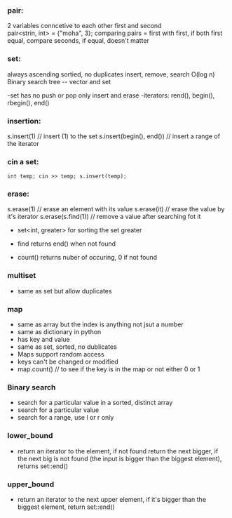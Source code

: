 ### pair: 
2 variables conncetive to each other 
first and second  
pair<strin, int> = {"moha", 3};
comparing pairs = first with first, if both first equal, compare seconds, if equal, doesn't matter

### set:
always ascending sortied, no duplicates
insert, remove, search  O(log n)
Binary search tree
-- vector and set

-set has no push or pop only insert and erase
-iterators: rend(), begin(), rbegin(), end()
      
### insertion: 
s.insert(1) // insert (1) to the set
s.insert(begin(), end())  // insert a range of the iterator 

### cin a set:
```int temp; cin >> temp; s.insert(temp);```


### erase: 
s.erase(1) // erase an element with its value
s.erase(it) // erase the value by it's iterator
s.erase(s.find(1)) // remove a value after searching fot it

- set<int, greater<int>>  for sorting the set greater

- find returns end() when not found
- count() returns nuber of occuring, 0 if not found

### multiset 
- same as set but allow duplicates
### map
- same as array but the index is anything not jsut a number
- same as dictionary in python
- has key and value
- same as set, sorted, no dublicates
- Maps support random access
- keys can't be changed or modified
- map.count()  //  to see if the key is in the map or not either 0 or 1
### Binary search
- search for a particular value in a sorted, distinct array
- search for a particular value
- search for a range, use l or r only
### lower_bound
- return an iterator to the element, if not found return the next bigger, if the next big is not found (the input is bigger than the biggest element), returns set::end()
### upper_bound
- return an iterator to the next upper element, if it's bigger than the biggest element, return set::end()
